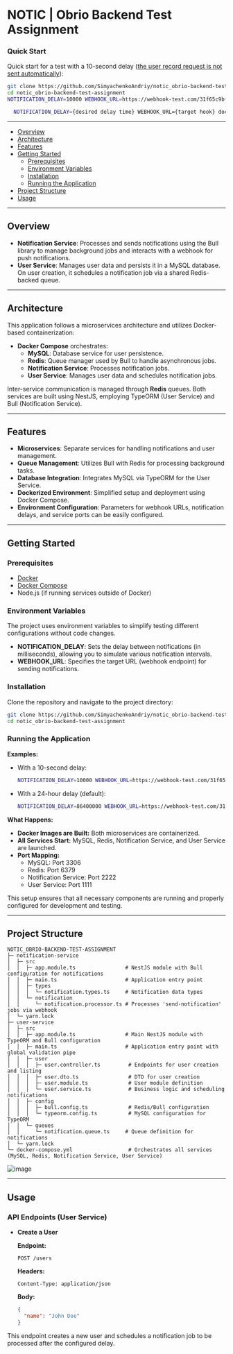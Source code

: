 
# NOTIC | Obrio Backend Test Assignment

### Quick Start

Quick start for a test with a 10-second delay ([the user record request is not sent automatically](#usage)):

```bash
git clone https://github.com/SimyachenkoAndriy/notic_obrio-backend-test-assignment
cd notic_obrio-backend-test-assignment
NOTIFICATION_DELAY=10000 WEBHOOK_URL=https://webhook-test.com/31f65c9bf3cdc397178ec6fc5e6fb551 docker-compose up --build
```

```bash
  NOTIFICATION_DELAY={desired delay time} WEBHOOK_URL={target hook} docker-compose up --build
```

---


- [Overview](#overview)
- [Architecture](#architecture)
- [Features](#features)
- [Getting Started](#getting-started)
  - [Prerequisites](#prerequisites)
  - [Environment Variables](#environment-variables)
  - [Installation](#installation)
  - [Running the Application](#running-the-application)
- [Project Structure](#project-structure)
- [Usage](#usage)

---

## Overview

- **Notification Service**: Processes and sends notifications using the Bull library to manage background jobs and interacts with a webhook for push notifications.
- **User Service**: Manages user data and persists it in a MySQL database. On user creation, it schedules a notification job via a shared Redis-backed queue.

---

## Architecture

This application follows a microservices architecture and utilizes Docker-based containerization:

- **Docker Compose** orchestrates:
  - **MySQL**: Database service for user persistence.
  - **Redis**: Queue manager used by Bull to handle asynchronous jobs.
  - **Notification Service**: Processes notification jobs.
  - **User Service**: Manages user data and schedules notification jobs.

Inter-service communication is managed through **Redis** queues. Both services are built using NestJS, employing TypeORM (User Service) and Bull (Notification Service).

---

## Features

- **Microservices**: Separate services for handling notifications and user management.
- **Queue Management**: Utilizes Bull with Redis for processing background tasks.
- **Database Integration**: Integrates MySQL via TypeORM for the User Service.
- **Dockerized Environment**: Simplified setup and deployment using Docker Compose.
- **Environment Configuration**: Parameters for webhook URLs, notification delays, and service ports can be easily configured.

---

## Getting Started

### Prerequisites

- [Docker](https://www.docker.com/)
- [Docker Compose](https://docs.docker.com/compose/)
- Node.js (if running services outside of Docker)

### Environment Variables

The project uses environment variables to simplify testing different configurations without code changes.

- **NOTIFICATION_DELAY**: Sets the delay between notifications (in milliseconds), allowing you to simulate various notification intervals.
- **WEBHOOK_URL**: Specifies the target URL (webhook endpoint) for sending notifications.

### Installation

Clone the repository and navigate to the project directory:

```bash
git clone https://github.com/SimyachenkoAndriy/notic_obrio-backend-test-assignment
cd notic_obrio-backend-test-assignment
```

### Running the Application

**Examples:**

- With a 10-second delay:

  ```bash
  NOTIFICATION_DELAY=10000 WEBHOOK_URL=https://webhook-test.com/31f65c9bf3cdc397178ec6fc5e6fb551 docker-compose up --build
  ```

- With a 24-hour delay (default):

  ```bash
  NOTIFICATION_DELAY=86400000 WEBHOOK_URL=https://webhook-test.com/31f65c9bf3cdc397178ec6fc5e6fb551 docker-compose up --build
  ```

**What Happens:**

- **Docker Images are Built:** Both microservices are containerized.
- **All Services Start:** MySQL, Redis, Notification Service, and User Service are launched.
- **Port Mapping:**
  - MySQL: Port 3306
  - Redis: Port 6379
  - Notification Service: Port 2222
  - User Service: Port 1111

This setup ensures that all necessary components are running and properly configured for development and testing.

---

## Project Structure

```
NOTIC_OBRIO-BACKEND-TEST-ASSIGNMENT
├─ notification-service
│  ├─ src
│  │  ├─ app.module.ts                # NestJS module with Bull configuration for notifications
│  │  ├─ main.ts                      # Application entry point
│  │  ├─ types
│  │  │  └─ notification.types.ts     # Notification data types
│  │  └─ notification
│  │     └─ notification.processor.ts # Processes 'send-notification' jobs via webhook
│  └─ yarn.lock
├─ user-service
│  ├─ src
│  │  ├─ app.module.ts                # Main NestJS module with TypeORM and Bull configuration
│  │  ├─ main.ts                      # Application entry point with global validation pipe
│  │  ├─ user
│  │  │  ├─ user.controller.ts         # Endpoints for user creation and listing
│  │  │  ├─ user.dto.ts                # DTO for user creation
│  │  │  ├─ user.module.ts             # User module definition
│  │  │  └─ user.service.ts            # Business logic and scheduling notifications
│  │  ├─ config
│  │  │  ├─ bull.config.ts             # Redis/Bull configuration
│  │  │  └─ typeorm.config.ts          # MySQL configuration for TypeORM
│  │  └─ queues
│  │     └─ notification.queue.ts     # Queue definition for notifications
│  └─ yarn.lock
└─ docker-compose.yml                  # Orchestrates all services (MySQL, Redis, Notification Service, User Service)
```

![image](https://github.com/user-attachments/assets/65a3a33d-9ca5-4aaf-b4a7-4a5f5f0e8fd4)


---

## Usage

### API Endpoints (User Service)

- **Create a User**

  **Endpoint:**

  ```
  POST /users
  ```

  **Headers:**

  ```
  Content-Type: application/json
  ```

  **Body:**

  ```json
  {
    "name": "John Doe"
  }
  ```

This endpoint creates a new user and schedules a notification job to be processed after the configured delay.

